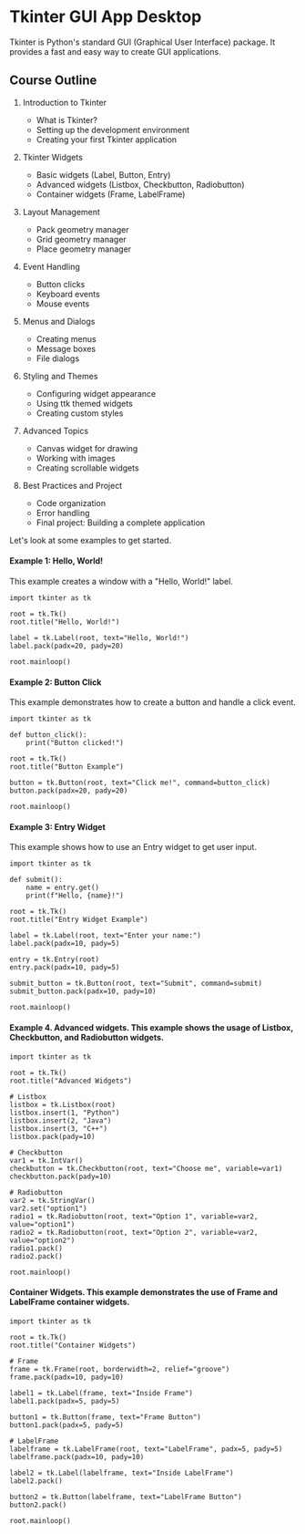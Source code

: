 # Tkinter GUI App Desktop

Tkinter is Python's standard GUI (Graphical User Interface) package. It provides a fast and easy way to create GUI applications. 

## Course Outline

1. Introduction to Tkinter
   - What is Tkinter?
   - Setting up the development environment
   - Creating your first Tkinter application

2. Tkinter Widgets
   - Basic widgets (Label, Button, Entry)
   - Advanced widgets (Listbox, Checkbutton, Radiobutton)
   - Container widgets (Frame, LabelFrame)

3. Layout Management
   - Pack geometry manager
   - Grid geometry manager
   - Place geometry manager

4. Event Handling
   - Button clicks
   - Keyboard events
   - Mouse events

5. Menus and Dialogs
   - Creating menus
   - Message boxes
   - File dialogs

6. Styling and Themes
   - Configuring widget appearance
   - Using ttk themed widgets
   - Creating custom styles

7. Advanced Topics
   - Canvas widget for drawing
   - Working with images
   - Creating scrollable widgets

8. Best Practices and Project
   - Code organization
   - Error handling
   - Final project: Building a complete application


Let's look at some examples to get started.

####  Example 1: Hello, World! 
This example creates a window with a "Hello, World!" label.

```
import tkinter as tk

root = tk.Tk()
root.title("Hello, World!")

label = tk.Label(root, text="Hello, World!")
label.pack(padx=20, pady=20)

root.mainloop()
```

####  Example 2: Button Click
This example demonstrates how to create a button and handle a click event.

```
import tkinter as tk

def button_click():
    print("Button clicked!")

root = tk.Tk()
root.title("Button Example")

button = tk.Button(root, text="Click me!", command=button_click)
button.pack(padx=20, pady=20)

root.mainloop()
```

####  Example 3: Entry Widget
This example shows how to use an Entry widget to get user input.
```
import tkinter as tk

def submit():
    name = entry.get()
    print(f"Hello, {name}!")

root = tk.Tk()
root.title("Entry Widget Example")

label = tk.Label(root, text="Enter your name:")
label.pack(padx=10, pady=5)

entry = tk.Entry(root)
entry.pack(padx=10, pady=5)

submit_button = tk.Button(root, text="Submit", command=submit)
submit_button.pack(padx=10, pady=10)

root.mainloop()
```

#### Example 4. Advanced widgets. This example shows the usage of Listbox, Checkbutton, and Radiobutton widgets.
```
import tkinter as tk

root = tk.Tk()
root.title("Advanced Widgets")

# Listbox
listbox = tk.Listbox(root)
listbox.insert(1, "Python")
listbox.insert(2, "Java")
listbox.insert(3, "C++")
listbox.pack(pady=10)

# Checkbutton
var1 = tk.IntVar()
checkbutton = tk.Checkbutton(root, text="Choose me", variable=var1)
checkbutton.pack(pady=10)

# Radiobutton
var2 = tk.StringVar()
var2.set("option1")
radio1 = tk.Radiobutton(root, text="Option 1", variable=var2, value="option1")
radio2 = tk.Radiobutton(root, text="Option 2", variable=var2, value="option2")
radio1.pack()
radio2.pack()

root.mainloop()
```
####  Container Widgets. This example demonstrates the use of Frame and LabelFrame container widgets.
```
import tkinter as tk

root = tk.Tk()
root.title("Container Widgets")

# Frame
frame = tk.Frame(root, borderwidth=2, relief="groove")
frame.pack(padx=10, pady=10)

label1 = tk.Label(frame, text="Inside Frame")
label1.pack(padx=5, pady=5)

button1 = tk.Button(frame, text="Frame Button")
button1.pack(padx=5, pady=5)

# LabelFrame
labelframe = tk.LabelFrame(root, text="LabelFrame", padx=5, pady=5)
labelframe.pack(padx=10, pady=10)

label2 = tk.Label(labelframe, text="Inside LabelFrame")
label2.pack()

button2 = tk.Button(labelframe, text="LabelFrame Button")
button2.pack()

root.mainloop()
```
